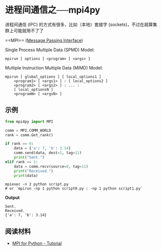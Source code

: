 # 进程间通信之──mpi4py

进程间通信 (IPC) 的方式有很多，比如（本地）套接字 (sockets)，不过在超算集群上可能就用不了了

==MPI== ([Message Passing Interface](https://en.wikipedia.org/wiki/Message_Passing_Interface))

Single Process Multiple Data (SPMD) Model:

```
mpirun [ options ] <program> [ <args> ]
```

Multiple Instruction Multiple Data (MIMD) Model:

```
mpirun [ global_options ] [ local_options1 ]
    <program1> [ <args1> ] : [ local_options2 ]
    <program2> [ <args2> ] : ... :
    [ local_optionsN ]
    <programN> [ <argsN> ]
```

## 示例

```python
from mpi4py import MPI

comm = MPI.COMM_WORLD
rank = comm.Get_rank()

if rank == 0:
    data = {'a': 7, 'b': 3.14}
    comm.send(data, dest=1, tag=11)
    print("Sent.")
elif rank == 1:
    data = comm.recv(source=0, tag=11)
    print("Received.")
    print(data)
```

```shell
mpiexec -n 2 python script.py
# or `mpirun -np 1 python script0.py : -np 1 python script1.py`
```

**Output**

```
Sent.
Received.
{'a': 7, 'b': 3.14}
```

## 阅读材料

- [MPI for Python - Tutorial](https://mpi4py.readthedocs.io/en/stable/tutorial.html)
